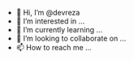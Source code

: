 - 👋 Hi, I’m @devreza
- 👀 I’m interested in ...
- 🌱 I’m currently learning ...
- 💞️ I’m looking to collaborate on ...
- 📫 How to reach me ...

<!---
devreza/devreza is a ✨ special ✨ repository because its `README.md` (this file) appears on your GitHub profile.
You can click the Preview link to take a look at your changes.
--->
